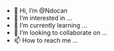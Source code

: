 - 👋 Hi, I’m @Ndocan
- 👀 I’m interested in ...
- 🌱 I’m currently learning ...
- 💞️ I’m looking to collaborate on ...
- 📫 How to reach me ...

<!---
Ndocan/Ndocan is a ✨ special ✨ repository because its `README.md` (this file) appears on your GitHub profile.
You can click the Preview link to take a look at your changes.
--->
